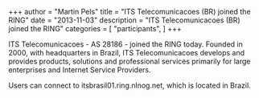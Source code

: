 +++
author = "Martin Pels"
title = "ITS Telecomunicacoes (BR) joined the RING"
date = "2013-11-03"
description = "ITS Telecomunicacoes (BR) joined the RING"
categories = [
    "participants",
]
+++

ITS Telecomunicacoes - AS 28186 - joined the RING today. Founded in 2000, with headquarters in Brazil, ITS Telecomunicacoes develops and provides products, solutions and professional services primarily for large enterprises and Internet Service Providers.

Users can connect to itsbrasil01.ring.nlnog.net, which is located in Brazil.


